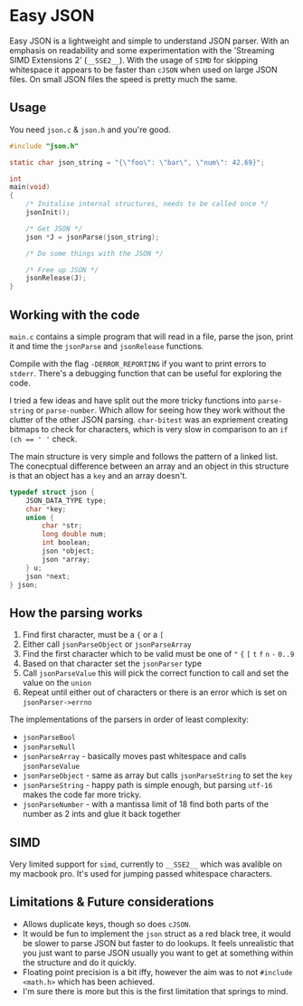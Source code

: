 # Easy JSON
Easy JSON is a lightweight and simple to understand JSON parser. With an emphasis on readability and some experimentation with the 'Streaming SIMD Extensions 2' (`__SSE2__`). With the usage of `SIMD` for skipping whitespace it appears to be faster than `cJSON` when used on large JSON files. On small JSON files the speed is pretty much the same.

## Usage
You need `json.c` & `json.h` and you're good.
```c
#include "json.h"

static char json_string = "{\"foo\": \"bar\", \"num\": 42.69}";

int
main(void)
{
    /* Initalise internal structures, needs to be called once */
    jsonInit();

    /* Get JSON */
    json *J = jsonParse(json_string);

    /* Do some things with the JSON */

    /* Free up JSON */
    jsonRelease(J);
}

```

## Working with the code
`main.c` contains a simple program that will read in a file, parse the json, print it and time the `jsonParse` and `jsonRelease` functions.

Compile with the flag `-DERROR_REPORTING` if you want to print errors to
`stderr`. There's a debugging function that can be useful for exploring the code.

I tried a few ideas and have split out the more tricky functions into `parse-string` or `parse-number`. Which allow for seeing how they work without the clutter of the other JSON parsing. `char-bitest` was an expriement creating bitmaps to check for characters, which is very slow in comparison to an `if (ch == ' '` check.

The main structure is very simple and follows the pattern of a linked list.
The conecptual difference between an array and an object in this structure is that an object has a `key` and an array doesn't.
```c
typedef struct json {
    JSON_DATA_TYPE type;
    char *key;
    union {
        char *str;
        long double num;
        int boolean;
        json *object;
        json *array;
    } u;
    json *next;
} json;
```

## How the parsing works
1. Find first character, must be a `{` or a `[`
2. Either call `jsonParseObject` or `jsonParseArray`
3. Find the first character which to be valid must be one of `"` `{` `[` `t` `f` `n` `-` `0..9`
4. Based on that character set the `jsonParser` type
5. Call `jsonParseValue` this will pick the correct function to call and set the value on the `union`
6. Repeat until either out of characters or there is an error which is set on `jsonParser->errno`

The implementations of the parsers in order of least complexity:
- `jsonParseBool`
- `jsonParseNull`
- `jsonParseArray`  - basically moves past whitespace and calls `jsonParseValue`
- `jsonParseObject` - same as array but calls `jsonParseString` to set the `key`
- `jsonParseString` - happy path is simple enough, but parsing `utf-16` makes the code far more tricky.
- `jsonParseNumber` - with a mantissa limit of 18 find both parts of the number as 2 ints and glue it back together

## SIMD
Very limited support for `simd`, currently to `__SSE2__` which was avalible on my macbook pro. It's used for jumping passed whitespace characters.

## Limitations & Future considerations
- Allows duplicate keys, though so does `cJSON`.
- It would be fun to implement the `json` struct as a red black tree, it would be slower to parse JSON but faster to do lookups. It feels unrealistic that you just want to parse JSON usually you want to get at something within the structure and do it quickly.
- Floating point precision is a bit iffy, however the aim was to not `#include <math.h>` which has been achieved.
- I'm sure there is more but this is the first limitation that springs to mind.
